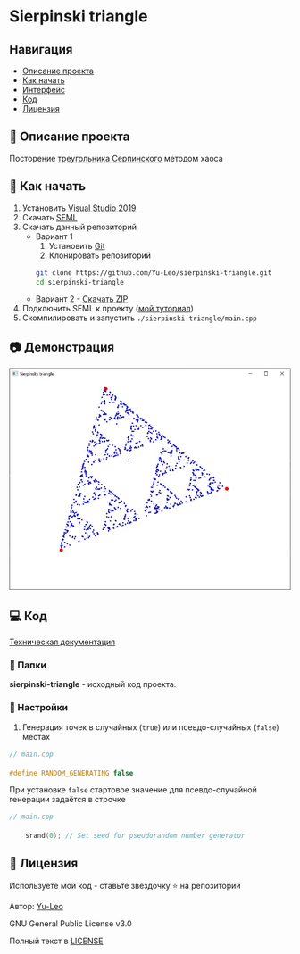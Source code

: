 # Sierpinski triangle

## Навигация

* [Описание проекта](#chapter-0)
* [Как начать](#chapter-1)
* [Интерфейс](#chapter-2)
* [Код](#chapter-3)
* [Лицензия](#chapter-4)

<a id="chapter-0"></a>

## :page_facing_up: Описание проекта

Посторение [треугольника Серпинского](https://ru.wikipedia.org/wiki/%D0%A2%D1%80%D0%B5%D1%83%D0%B3%D0%BE%D0%BB%D1%8C%D0%BD%D0%B8%D0%BA_%D0%A1%D0%B5%D1%80%D0%BF%D0%B8%D0%BD%D1%81%D0%BA%D0%BE%D0%B3%D0%BE) методом хаоса


<a id="chapter-1"></a>

## :hammer: Как начать

1. Установить [Visual Studio 2019](https://visualstudio.microsoft.com/ru/downloads/)
2. Скачать [SFML](https://www.sfml-dev.org/download.php)
3. Скачать данный репозиторий
   * Вариант 1
      1. Установить [Git](https://git-scm.com/download/win)
      2. Клонировать репозиторий
      ```bash
      git clone https://github.com/Yu-Leo/sierpinski-triangle.git
      cd sierpinski-triangle
      ```
   * Вариант 2 - [Скачать ZIP](https://github.com/Yu-Leo/sierpinski-triangle/archive/refs/heads/main.zip)
4. Подключить SFML к проекту ([мой туториал](https://github.com/Yu-Leo/tutorials-and-config-files/blob/main/SFML-VisualStudio2019/README.md))
5. Скомпилировать и запустить `./sierpinski-triangle/main.cpp`

<a id="chapter-2"></a>

## :camera: Демонстрация

![demo](./docs/img/demo.jpg)

<a id="chapter-3"></a>

## :computer: Код

[Техническая документация](./docs/technical-documentation.pdf)

### :file_folder: Папки

**sierpinski-triangle** - исходный код проекта.


### :wrench: Настройки


1. Генерация точек в случайных (`true`) или псевдо-случайных (`false`) местах
```cpp
// main.cpp

#define RANDOM_GENERATING false
```

При установке `false` стартовое значение для псевдо-случайной генерации задаётся в строчке
```cpp
// main.cpp

    srand(0); // Set seed for pseudorandom number generator
```

<a id="chapter-4"></a>

## :open_hands: Лицензия

Используете мой код - ставьте звёздочку ⭐️ на репозиторий

Автор: [Yu-Leo](https://github.com/Yu-Leo)

GNU General Public License v3.0

Полный текст в [LICENSE](LICENSE)

